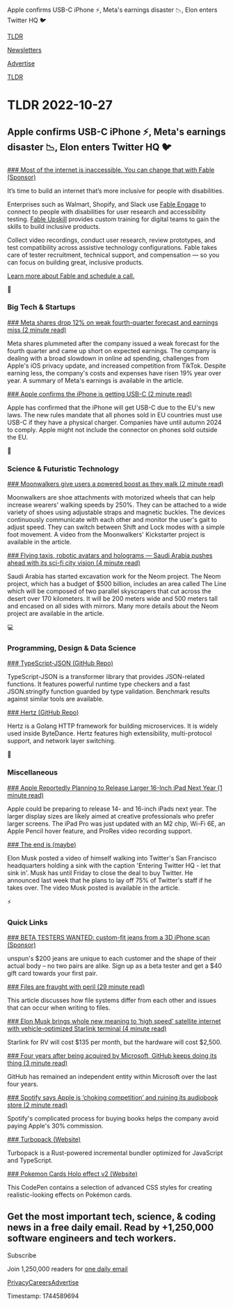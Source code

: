 Apple confirms USB-C iPhone ⚡, Meta's earnings disaster 📉, Elon enters Twitter HQ 🐦

[TLDR](/)

[Newsletters](/newsletters)

[Advertise](https://advertise.tldr.tech/)

[TLDR](/)

# TLDR 2022-10-27

## Apple confirms USB-C iPhone ⚡, Meta's earnings disaster 📉, Elon enters Twitter HQ 🐦

### 

[### Most of the internet is inaccessible. You can change that with Fable (Sponsor)](https://makeitfable.com/?utm_source=tldr&amp;utm_campaign=20221027)

It’s time to build an internet that’s more inclusive for people with disabilities.

Enterprises such as Walmart, Shopify, and Slack use [Fable Engage](https://makeitfable.com/?utm_source=tldr&utm_campaign=20221027) to connect to people with disabilities for user research and accessibility testing. [Fable Upskill](https://makeitfable.com/?utm_source=tldr&utm_campaign=20221027) provides custom training for digital teams to gain the skills to build inclusive products.

Collect video recordings, conduct user research, review prototypes, and test compatibility across assistive technology configurations. Fable takes care of tester recruitment, technical support, and compensation — so you can focus on building great, inclusive products.

[Learn more about Fable and schedule a call.](https://makeitfable.com/?utm_source=tldr&utm_campaign=20221027)

📱

### Big Tech & Startups

[### Meta shares drop 12% on weak fourth-quarter forecast and earnings miss (2 minute read)](https://www.nbcnews.com/tech/tech-news/meta-shares-drop-12-weak-fourth-quarter-forecast-earnings-miss-rcna54215?utm_source=tldrnewsletter)

Meta shares plummeted after the company issued a weak forecast for the fourth quarter and came up short on expected earnings. The company is dealing with a broad slowdown in online ad spending, challenges from Apple's iOS privacy update, and increased competition from TikTok. Despite earning less, the company's costs and expenses have risen 19% year over year. A summary of Meta's earnings is available in the article.

[### Apple confirms the iPhone is getting USB-C (2 minute read)](https://www.theverge.com/2022/10/26/23423977/iphone-usb-c-eu-law-joswiak-confirms-compliance-lightning?utm_source=tldrnewsletter)

Apple has confirmed that the iPhone will get USB-C due to the EU's new laws. The new rules mandate that all phones sold in EU countries must use USB-C if they have a physical charger. Companies have until autumn 2024 to comply. Apple might not include the connector on phones sold outside the EU.

🚀

### Science & Futuristic Technology

[### Moonwalkers give users a powered boost as they walk (2 minute read)](https://newatlas.com/urban-transport/moonwalkers-powered-boost-walking/?utm_source=tldrnewsletter)

Moonwalkers are shoe attachments with motorized wheels that can help increase wearers' walking speeds by 250%. They can be attached to a wide variety of shoes using adjustable straps and magnetic buckles. The devices continuously communicate with each other and monitor the user's gait to adjust speed. They can switch between Shift and Lock modes with a simple foot movement. A video from the Moonwalkers' Kickstarter project is available in the article.

[### Flying taxis, robotic avatars and holograms — Saudi Arabia pushes ahead with its sci-fi city vision (4 minute read)](https://www.cnbc.com/2022/10/25/neom-saudi-arabia-pushes-ahead-with-its-sci-fi-city-vision.html?utm_source=tldrnewsletter)

Saudi Arabia has started excavation work for the Neom project. The Neom project, which has a budget of $500 billion, includes an area called The Line which will be composed of two parallel skyscrapers that cut across the desert over 170 kilometers. It will be 200 meters wide and 500 meters tall and encased on all sides with mirrors. Many more details about the Neom project are available in the article.

💻

### Programming, Design & Data Science

[### TypeScript-JSON (GitHub Repo)](https://github.com/samchon/typescript-json?utm_source=tldrnewsletter)

TypeScript-JSON is a transformer library that provides JSON-related functions. It features powerful runtime type checkers and a fast JSON.stringify function guarded by type validation. Benchmark results against similar tools are available.

[### Hertz (GitHub Repo)](https://github.com/cloudwego/hertz?utm_source=tldrnewsletter)

Hertz is a Golang HTTP framework for building microservices. It is widely used inside ByteDance. Hertz features high extensibility, multi-protocol support, and network layer switching.

🎁

### Miscellaneous

[### Apple Reportedly Planning to Release Larger 16-Inch iPad Next Year (1 minute read)](https://www.macrumors.com/2022/10/26/16-inch-ipad-next-year-report/?scrolla=5eb6d68b7fedc32c19ef33b4?utm_source=tldrnewsletter)

Apple could be preparing to release 14- and 16-inch iPads next year. The larger display sizes are likely aimed at creative professionals who prefer larger screens. The iPad Pro was just updated with an M2 chip, Wi-Fi 6E, an Apple Pencil hover feature, and ProRes video recording support.

[### The end is (maybe)](https://techcrunch.com/2022/10/26/elon-musk-twitter-hq-deal/?utm_source=tldrnewsletter)

Elon Musk posted a video of himself walking into Twitter's San Francisco headquarters holding a sink with the caption 'Entering Twitter HQ - let that sink in'. Musk has until Friday to close the deal to buy Twitter. He announced last week that he plans to lay off 75% of Twitter's staff if he takes over. The video Musk posted is available in the article.

⚡

### Quick Links

[### BETA TESTERS WANTED: custom-fit jeans from a 3D iPhone scan (Sponsor)](https://beta.unspun.io/op/?utm_source=tldr&amp;utm_medium=startup_sponsorship&amp;utm_campaign=10-27-2022)

unspun's $200 jeans are unique to each customer and the shape of their actual body – no two pairs are alike. Sign up as a beta tester and get a $40 gift card towards your first pair.

[### Files are fraught with peril (29 minute read)](https://danluu.com/deconstruct-files/?utm_source=tldrnewsletter)

This article discusses how file systems differ from each other and issues that can occur when writing to files.

[### Elon Musk brings whole new meaning to ‘high speed’ satellite internet with vehicle-optimized Starlink terminal (4 minute read)](https://spaceexplored.com/2022/10/26/starlink-internet-for-cars/?utm_source=tldrnewsletter)

Starlink for RV will cost $135 per month, but the hardware will cost $2,500.

[### Four years after being acquired by Microsoft, GitHub keeps doing its thing (3 minute read)](https://techcrunch.com/2022/10/26/four-years-after-being-acquired-by-microsoft-github-keeps-doing-its-thing/?utm_source=tldrnewsletter)

GitHub has remained an independent entity within Microsoft over the last four years.

[### Spotify says Apple is ‘choking competition’ and ruining its audiobook store (2 minute read)](https://www.theverge.com/2022/10/25/23423384/spotify-apple-competitive-behavior-antitrust-commission-audiobooks?utm_source=tldrnewsletter)

Spotify's complicated process for buying books helps the company avoid paying Apple's 30% commission.

[### Turbopack (Website)](https://turbo.build/pack?utm_source=tldrnewsletter)

Turbopack is a Rust-powered incremental bundler optimized for JavaScript and TypeScript.

[### Pokemon Cards Holo effect v2 (Website)](https://codepen.io/simeydotme/pen/abYWJdX?utm_source=tldrnewsletter)

This CodePen contains a selection of advanced CSS styles for creating realistic-looking effects on Pokémon cards.

## Get the most important tech, science, & coding news in a free daily email. Read by +1,250,000 software engineers and tech workers.

Subscribe

Join 1,250,000 readers for [one daily email](/api/latest/tech)

[Privacy](/privacy)[Careers](https://jobs.ashbyhq.com/tldr.tech)[Advertise](/tech/advertise)

Timestamp: 1744589694